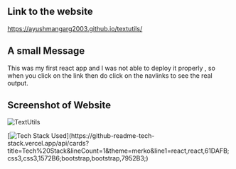 ## Link to the website
https://ayushmangarg2003.github.io/textutils/

## A small Message
This was my first react app and I was not able to deploy it properly , so when you click on the link then do click on the navlinks to see the real output.

## Screenshot of Website
![TextUtils](https://user-images.githubusercontent.com/105537793/212304210-afb40790-2f77-4786-9e40-baa1202b655a.png)

[![Tech Stack Used](https://github-readme-tech-stack.vercel.app/api/cards?title=Tech%20Stack&lineCount=1&theme=merko&line1=react,react,61DAFB;css3,css3,1572B6;bootstrap,bootstrap,7952B3;)](https://github-readme-tech-stack.vercel.app/api/cards?title=Tech%20Stack&lineCount=1&theme=merko&line1=react,react,61DAFB;css3,css3,1572B6;bootstrap,bootstrap,7952B3;)
